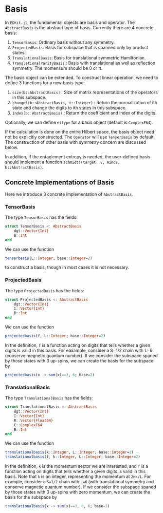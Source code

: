 # Basis

In `EDKit.jl`, the fundamental objects are basis and operator. The `AbstractBasis` is the abstract type of basis. Currently there are 4 concrete basis:

1. `TensorBasis`: Ordinary basis without any symmetry.
2. `ProjectedBasis`: Basis for subspace that is spanned only by product states.
3. `TranslationalBasis`: Basis for translational symmetric Hamiltonian.
4. `TranslationalParityBasis` : Basis with translational as well as reflection symmetry. The momensum should be 0 or π.

The basis object can be extended. To construct linear operation, we need to define 3 functions for a new basis type:

1. `size(b::AbstractBasis)` : Size of matrix representations of the operators in this subspace.
2. `change!(b::AbstractBasis, i::Integer)` : Return the normalization of ith state and change the digits to ith states in this subspace.
3. `index(b::AbstractBasis)` : Return the coefficient and index of the digits.

Optionally, we can define `eltype` for a basis object (default is `ComplexF64`).

If the calculation is done on the entire Hilbert space, the basis object need not be explicitly constructed. The `Operator` will use `TensorBasis` by default. The construction of other basis with symmetry concern are discussed below.

In addition, if the entaglement entropy is needed, the user-defined basis should implement a function `schmidt!(target, v, Ainds, b::AbstractBasis)`.

## Concrete Implementations of Basis

Here we introduce 3 concrete implementation of `AbstractBasis`.

### TensorBasis

The type `TensorBasis` has the fields:

```julia
struct TensorBasis <: AbstractBasis
    dgt::Vector{Int}
    B::Int
end
```

We can use the function

```julia
tensorbasis(L::Integer; base::Integer=2)
```

to construct a basis, though in most cases it is not necessary.

### ProjectedBasis

The type `ProjectedBasis` has the fields:

```julia
struct ProjectedBasis <: AbstractBasis
    dgt::Vector{Int}
    I::Vector{Int}
    B::Int
end
```

We can use the function

```julia
projectedbasis(f, L::Integer; base::Integer=2)
```

In the definition, `f` is a function acting on digits that tells whether a given digits is valid in this basis. For eaxample, consider a S=1/2 chain with L=6 (conserve megnetic quantum number). If we consider the subspace spaned by those states with 3 up-spins, we can create the basis for the subspace by

```julia
projectedbasis(x -> sum(x)==3, 6; base=2)
```

### TranslationalBasis

The type `TranslationalBasis` has the fields:

```julia
struct TranslationalBasis <: AbstractBasis
    dgt::Vector{Int}
    I::Vector{Int}
    R::Vector{Float64}
    C::ComplexF64
    B::Int
end
```

We can use the function

```julia
translationalbasis(k::Integer, L::Integer; base::Integer=2)
translationalbasis(f, k::Integer, L::Integer; base::Integer=2)
```

In the definition, `k` is the momentum sector we are interested, and `f` is a function acting on digits that tells whether a given digits is valid in this basis. Note that `k` is an integer, representing the momentum at `2πk/L`. For example, consider a `S=1/2` chain with `L=6` (with translational symmetry and conserve magnetic quantum number). If we consider the subspace spaned by those states with 3 up-spins with zero momentum, we can create the basis for the subspace by

```julia
translationalbasis(x -> sum(x)==3, 0, 6; base=2)
```

